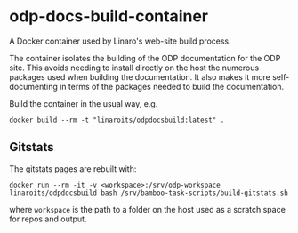 # odp-docs-build-container
A Docker container used by Linaro's web-site build process.

The container isolates the building of the ODP documentation for the ODP site. This avoids needing to install directly on the host the numerous packages used when building the documentation. It also makes it more self-documenting in terms of the packages needed to build the documentation.

Build the container in the usual way, e.g.

`docker build --rm -t "linaroits/odpdocsbuild:latest" .`

## Gitstats
The gitstats pages are rebuilt with:

`docker run --rm -it -v <workspace>:/srv/odp-workspace linaroits/odpdocsbuild bash /srv/bamboo-task-scripts/build-gitstats.sh`

where `workspace` is the path to a folder on the host used as a scratch space for repos and output.
